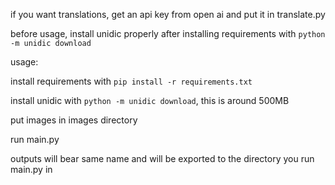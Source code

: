 if you want translations, get an api key from open ai and put it in translate.py

before usage, install unidic properly after installing requirements with `python -m unidic download`

usage:

install requirements with `pip install -r requirements.txt`

install unidic with `python -m unidic download`, this is around 500MB

put images in images directory

run main.py

outputs will bear same name and will be exported to the directory you run main.py in
